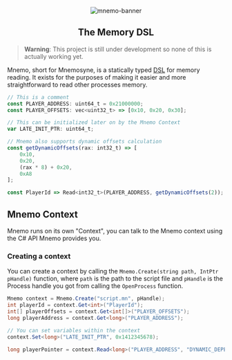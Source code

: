 <div align=center>

![mnemo-banner](https://user-images.githubusercontent.com/35552782/183278976-525d8f99-ba6d-425e-9125-1565194e0aeb.png)

## The Memory DSL

</div>

> **Warning**:
> This project is still under development so none of this is actually working yet.

Mnemo, short for Mnemosyne, is a statically typed [DSL](https://en.wikipedia.org/wiki/Domain-specific_language) for memory reading. It exists for the purposes of making it easier and more straightforward to read other processes memory.


```js
// This is a comment
const PLAYER_ADDRESS: uint64_t = 0x21000000;
const PLAYER_OFFSETS: vec<uint32_t> => [0x10, 0x20, 0x30];

// This can be initialized later on by the Mnemo Context
var LATE_INIT_PTR: uint64_t;

// Mnemo also supports dynamic offsets calculation
const getDynamicOffsets(rax: int32_t) => [
    0x10,
    0x20,
    (rax * 8) + 0x20,
    0xA8
];

const PlayerId => Read<int32_t>(PLAYER_ADDRESS, getDynamicOffsets(2));
```

## Mnemo Context

Mnemo runs on its own "Context", you can talk to the Mnemo context using the C# API Mnemo provides you.

### Creating a context

You can create a context by calling the `Mnemo.Create(string path, IntPtr pHandle)` function, where `path` is the path to the script file and `pHandle` is the Process handle you got from calling the `OpenProcess` function.

```cs
Mnemo context = Mnemo.Create("script.mn", pHandle);
int playerId = context.Get<int>("PlayerId");
int[] playerOffsets = context.Get<int[]>("PLAYER_OFFSETS");
long playerAddress = context.Get<long>("PLAYER_ADDRESS");

// You can set variables within the context
context.Set<long>("LATE_INIT_PTR", 0x1412345678);

long playerPointer = context.Read<long>("PLAYER_ADDRESS", "DYNAMIC_DEPENDENT_OFFSETS");
```
